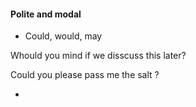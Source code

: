 #### Polite and modal

- Could, would, may


Whould you mind if we disscuss this later?


Could you please pass me the salt ?


- 
